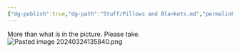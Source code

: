 ```yaml
---
{"dg-publish":true,"dg-path":"Stuff/Pillows and Blankets.md","permalink":"/stuff/pillows-and-blankets/"}
---
```


More than what is in the picture. Please take. 
![Pasted image 20240324135840.png](/img/user/Attachments/Pasted%20image%2020240324135840.png)